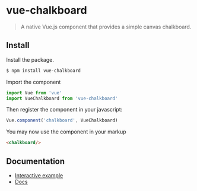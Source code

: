 # vue-chalkboard

> A native Vue.js component that provides a simple canvas chalkboard.

## Install
Install the package.

```bash
$ npm install vue-chalkboard
```

Import the component

```js
import Vue from 'vue'
import VueChalkboard from 'vue-chalkboard'
```

Then register the component in your javascript:

```js
Vue.component('chalkboard', VueChalkboard)
```

You may now use the component in your markup

```html
<chalkboard/>
```

## Documentation

- [Interactive example](http://filipemeneses.github.io/vue-chalkboard/)
- [Docs](https://github.com/filipemeneses/vue-chalkboard/tree/master/docs/README.md)
